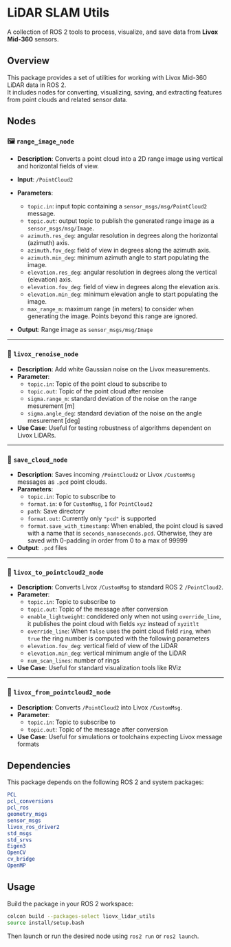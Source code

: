# LiDAR SLAM Utils

A collection of ROS 2 tools to process, visualize, and save data from **Livox Mid-360** sensors.

## Overview

This package provides a set of utilities for working with Livox Mid-360 LiDAR data in ROS 2.  
It includes nodes for converting, visualizing, saving, and extracting features from point clouds and related sensor data.

## Nodes

### 🖼️ `range_image_node`
- **Description**: Converts a point cloud into a 2D range image using vertical and horizontal fields of view.
- **Input**: `/PointCloud2`
- **Parameters**:
    - `topic.in`: input topic containing a `sensor_msgs/msg/PointCloud2` message.
    - `topic.out`: output topic to publish the generated range image as a `sensor_msgs/msg/Image`.
    - `azimuth.res_deg`: angular resolution in degrees along the horizontal (azimuth) axis.
    - `azimuth.fov_deg`: field of view in degrees along the azimuth axis.
    - `azimuth.min_deg`: minimum azimuth angle to start populating the image.
    - `elevation.res_deg`: angular resolution in degrees along the vertical (elevation) axis.
    - `elevation.fov_deg`: field of view in degrees along the elevation axis.
    - `elevation.min_deg`: minimum elevation angle to start populating the image.
    - `max_range_m`: maximum range (in meters) to consider when generating the image. Points beyond this range are ignored.

- **Output**: Range image as `sensor_msgs/msg/Image`

---

### 🔁 `livox_renoise_node`
- **Description**: Add white Gaussian noise on the Livox measurements.
- **Parameter**: 
    - `topic.in`: Topic of the point cloud to subscribe to
    - `topic.out`: Topic of the point cloud after renoise
    - `sigma.range_m`: standard deviation of the noise on the range mesurement [m]
    - `sigma.angle_deg`: standard deviation of the noise on the angle mesurement [deg]
- **Use Case**: Useful for testing robustness of algorithms dependent on Livox LiDARs.

---

### 💾 `save_cloud_node`
- **Description**: Saves incoming `/PointCloud2` or Livox `/CustomMsg` messages as `.pcd` point clouds.
- **Parameters**:
    - `topic.in`: Topic to subscribe to
    - `format.in`: `0` for `CustomMsg`, `1` for `PointCloud2`
    - `path`: Save directory
    - `format.out`: Currently only `"pcd"` is supported
    - `format.save_with_timestamp`: When enabled, the point cloud is saved with a name that is `seconds_nanoseconds.pcd`. Otherwise, they are saved with 0-padding in order from 0 to a max of 99999
- **Output**: `.pcd` files

---

### 🔁 `livox_to_pointcloud2_node`
- **Description**: Converts Livox `/CustomMsg` to standard ROS 2 `/PointCloud2`.
- **Parameter**: 
    - `topic.in`: Topic to subscribe to
    - `topic.out`: Topic of the message after conversion
    - `enable_lightweight`: condidered only when not using `override_line`, it publishes the point cloud with fields `xyz` instead of `xyzitlt`
    - `override_line`: When `false` uses the point cloud field `ring`, when `true` the ring number is computed with the following parameters
    - `elevation.fov_deg`: vertical field of view of the LiDAR
    - `elevation.min_deg`: vertical minimum angle of the LiDAR
    - `num_scan_lines`: number of rings 
- **Use Case**: Useful for standard visualization tools like RViz

---

### 🔁 `livox_from_pointcloud2_node`
- **Description**: Converts `/PointCloud2` into Livox `/CustomMsg`.
- **Parameter**: 
    - `topic.in`: Topic to subscribe to
    - `topic.out`: Topic of the message after conversion
- **Use Case**: Useful for simulations or toolchains expecting Livox message formats

## Dependencies

This package depends on the following ROS 2 and system packages:

```cmake
PCL
pcl_conversions
pcl_ros
geometry_msgs
sensor_msgs
livox_ros_driver2
std_msgs
std_srvs
Eigen3
OpenCV
cv_bridge
OpenMP
```

## Usage

Build the package in your ROS 2 workspace:

```bash
colcon build --packages-select liovx_lidar_utils
source install/setup.bash
```

Then launch or run the desired node using `ros2 run` or `ros2 launch`.


